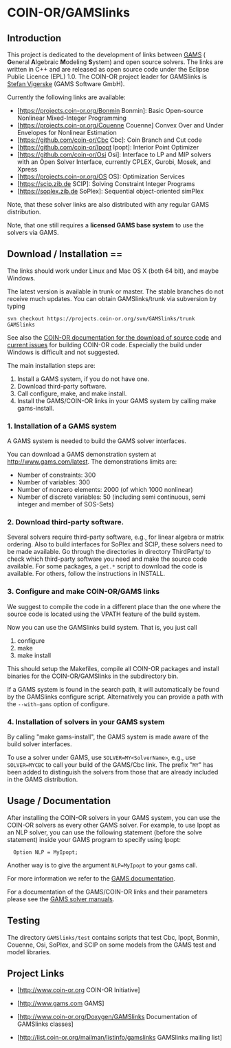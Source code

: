 # COIN-OR/GAMSlinks

## Introduction

This project is dedicated to the development of links between [GAMS](http://www.gams.com) ( **G**eneral **A**lgebraic **M**odeling **S**ystem) and open source solvers.
The links are written in C++ and are released as open source code under the Eclipse Public Licence (EPL) 1.0.
The COIN-OR project leader for GAMSlinks is [Stefan Vigerske](http://www.gams.com/~stefan) (GAMS Software GmbH).

Currently the following links are available:

  * [https://projects.coin-or.org/Bonmin Bonmin]: Basic Open-source Nonlinear Mixed-Integer Programming
  * [https://projects.coin-or.org/Couenne Couenne] Convex Over and Under Envelopes for Nonlinear Estimation
  * [https://github.com/coin-or/Cbc Cbc]: Coin Branch and Cut code
  * [https://github.com/coin-or/Ipopt Ipopt]: Interior Point Optimizer
  * [https://github.com/coin-or/Osi Osi]: Interface to LP and MIP solvers with an Open Solver Interface, currently CPLEX, Gurobi, Mosek, and Xpress
  * [https://projects.coin-or.org/OS OS]: Optimization Services
  * [https://scip.zib.de SCIP]: Solving Constraint Integer Programs
  * [https://soplex.zib.de SoPlex]: Sequential object-oriented simPlex

Note, that these solver links are also distributed with any regular GAMS distribution.

Note, that one still requires a **licensed GAMS base system** to use the solvers via GAMS.

## Download / Installation ==

The links should work under Linux and Mac OS X (both 64 bit), and maybe Windows.

The latest version is available in trunk or master. The stable branches do not receive much updates.
You can obtain GAMSlinks/trunk via subversion by typing
```
svn checkout https://projects.coin-or.org/svn/GAMSlinks/trunk GAMSlinks
```
See also the [COIN-OR documentation for the download of source code](https://projects.coin-or.org/BuildTools/wiki/user-download) and [current issues](https://projects.coin-or.org/BuildTools/wiki/current-issues) for building COIN-OR code.
Especially the build under Windows is difficult and not suggested.

The main installation steps are:

 1. Install a GAMS system, if you do not have one.
 2. Download third-party software.
 3. Call configure, make, and make install.
 4. Install the GAMS/COIN-OR links in your GAMS system by calling make gams-install.

### 1. Installation of a GAMS system

A GAMS system is needed to build the GAMS solver interfaces.

You can download a GAMS demonstration system at http://www.gams.com/latest.
The demonstrations limits are:
 * Number of constraints: 300
 * Number of variables: 300
 * Number of nonzero elements: 2000 (of which 1000 nonlinear)
 * Number of discrete variables: 50 (including semi continuous, semi integer and member of SOS-Sets)

### 2. Download third-party software.

Several solvers require third-party software, e.g., for linear algebra or matrix ordering.
Also to build interfaces for SoPlex and SCIP, these solvers need to be made available.
Go through the directories in directory ThirdParty/ to check which third-party software you need
and make the source code available. For some packages, a `get.*` script to download the code is
available. For others, follow the instructions in INSTALL.

### 3. Configure and make COIN-OR/GAMS links

We suggest to compile the code in a different place than the one where the source code is located using the VPATH feature of the build system.

Now you can use the GAMSlinks build system.
That is, you just call
 1. configure
 2. make
 3. make install

This should setup the Makefiles, compile all COIN-OR packages and install binaries for the COIN-OR/GAMSlinks in the subdirectory bin.

If a GAMS system is found in the search path, it will automatically be found by the GAMSlinks configure script.
Alternatively you can provide a path with the `--with-gams` option of configure.

### 4. Installation of solvers in your GAMS system

By calling "make gams-install", the GAMS system is made aware of the build solver interfaces.

To use a solver under GAMS, use `SOLVER=MY<SolverName>`, e.g., use `SOLVER=MYCBC` to call your build of the GAMS/Cbc link.
The prefix "`MY`" has been added to distinguish the solvers from those that are already included in the GAMS distribution.

## Usage / Documentation

After installing the COIN-OR solvers in your GAMS system, you can use the COIN-OR solvers as every other GAMS solver.
For example, to use Ipopt as an NLP solver, you can use the following statement (before the solve statement) inside your GAMS program to specify using Ipopt:
```
  Option NLP = MyIpopt;
```
Another way is to give the argument `NLP=MyIpopt` to your gams call.

For more information we refer to the [GAMS documentation](http://www.gams.com/latest/docs).

For a documentation of the GAMS/COIN-OR links and their parameters please see the [GAMS solver manuals](http://www.gams.com/latest/docs/S_MAIN.html).

## Testing

The directory `GAMSlinks/test` contains scripts that test Cbc, Ipopt, Bonmin, Couenne, Osi, SoPlex, and SCIP on some models from the GAMS test and model libraries.

## Project Links

  * [http://www.coin-or.org COIN-OR Initiative]

  * [http://www.gams.com GAMS]

  * [http://www.coin-or.org/Doxygen/GAMSlinks Documentation of GAMSlinks classes]

  * [http://list.coin-or.org/mailman/listinfo/gamslinks GAMSlinks mailing list]
